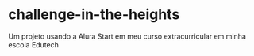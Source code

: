 # challenge-in-the-heights
Um projeto usando a Alura Start em meu curso extracurricular em minha escola Edutech
